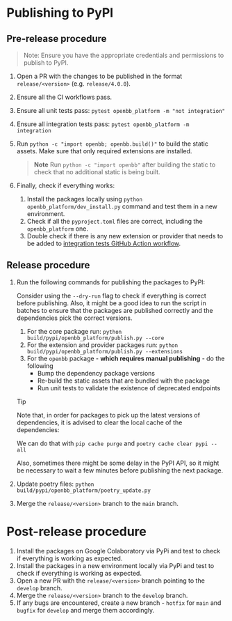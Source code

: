 # Publishing to PyPI

## Pre-release procedure

> Note: Ensure you have the appropriate credentials and permissions to publish to PyPI.

1. Open a PR with the changes to be published in the format `release/<version>` (e.g. `release/4.0.0`).
2. Ensure all the CI workflows pass.
3. Ensure all unit tests pass: `pytest openbb_platform -m "not integration"`
4. Ensure all integration tests pass: `pytest openbb_platform -m integration`
5. Run `python -c "import openbb; openbb.build()"` to build the static assets. Make sure that only required extensions are installed.

    > **Note** Run `python -c "import openbb"` after building the static to check that no additional static is being built.

6. Finally, check if everything works:

   1. Install the packages locally using `python openbb_platform/dev_install.py` command and test them in a new environment.
   2. Check if all the `pyproject.toml` files are correct, including the `openbb_platform` one.
   3. Double check if there is any new extension or provider that needs to be added to [integration tests GitHub Action workflow](/.github/workflows/platform-api-integration-test.yml).

## Release procedure

1. Run the following commands for publishing the packages to PyPI:

    Consider using the `--dry-run` flag to check if everything is correct before publishing.
    Also, it might be a good idea to run the script in batches to ensure that the packages are published correctly and the dependencies pick the correct versions.

    1. For the core package run: `python build/pypi/openbb_platform/publish.py --core`
    2. For the extension and provider packages run: `python build/pypi/openbb_platform/publish.py --extensions`
    3. For the `openbb` package - **which requires manual publishing** - do the following
         - Bump the dependency package versions
         - Re-build the static assets that are bundled with the package
         - Run unit tests to validate the existence of deprecated endpoints

    > [!TIP]
    > Note that, in order for packages to pick up the latest versions of dependencies, it is advised to clear the local cache of the dependencies:
    >
    > We can do that with `pip cache purge` and `poetry cache clear pypi --all`
    >
    > Also, sometimes there might be some delay in the PyPI API, so it might be necessary to wait a few minutes before publishing the next package.

2. Update poetry files: `python build/pypi/openbb_platform/poetry_update.py`
3. Merge the `release/<version>` branch to the `main` branch.


# Post-release procedure

1. Install the packages on Google Colaboratory via PyPi and test to check if everything is working as expected.
2. Install the packages in a new environment locally via PyPi and test to check if everything is working as expected.
3. Open a new PR with the `release/<version>` branch pointing to the `develop` branch.
4. Merge the `release/<version>` branch to the `develop` branch.
5. If any bugs are encountered, create a new branch - `hotfix` for `main` and `bugfix` for `develop` and merge them accordingly.